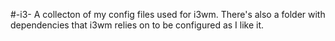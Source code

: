 #-i3-
A collecton of my config files used for i3wm.  There's also a folder with dependencies that i3wm relies on to be configured as I like it.
